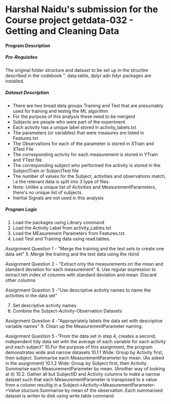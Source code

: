 # Harshal Naidu's submission for the Course project getdata-032 - Getting and Cleaning Data
#### Program Description 
##### Pre-Requisites
The original folder structure and dataset to be set up in the structire described in the codebook ".
data.table, dplyr adn tidyr packages are installed.


##### Dataset Description
- There are two broad data groups Training and Test that are presumably used for training and testng the ML algorithm
- For the purpose of this analysis these need to  be mergerd
- Subjects are people who were part of the experiment. 
- Each activity has a unique label stored in activity_labels.txt
- The parameters (or variables) that were measures are listed in Features.txt
- The Observations for each of the parameter is stored in XTrain and XTest File
- The corresponding activity for each measurement is stored in YTrain and YTest file
- The corresponding subject who performed the activity is stored in the SubjectTrain or SubjectTest file
- The number of values for the Subject, activities and observations match, i.e the relevant data is split into 3 type of files.
- Note: Unlike a unique list of Activities and MeasurementParameters, there's no unique list of subjects.
- Inertial Signals are not used in this analysis 


##### Program Logic
1. Load the packages using Library command
2. Load the Activity Label from activity_Lables.txt
3. Load the MEasurement Parameters from Features.txt
4. Load Test and Training data using read.tables.

Assignment Question 1 - "Merge the training and the test sets to create one data set"
5. Merge the training and the test data using the rbind 

Assignment Question 2 - "Extract only the measurements on the mean and standard deviation for each measurement"
6. Use regular expression to extract teh index of columns with standard deviation and mean. Discard other columns

Assignment Question 3 -"Use descriptive activity names to name the activities in the data set"

7. Set descriptive activity names
8. Combine the Subject-Activity-Observation Datasets

Assignment Question 4 -"Appropriately labels the data set with descriptive variable names"
9. Clean up the MeasurementParameter naming.

Assignment Question 5 -"From the data set in step 4, creates a second, independent tidy data set with the average of each variable for each activity and each subject"
10.For the purpose of this assignment, the program demonstrates wide and narrow datasets
10.1.1 Wide: Group by Activity first, then subject. Summarise each MeasurementParameter by mean. (As asked in the assignment)
10.1.2 Wide: Group by Subject first, then Activity. Summarise each MeasurementParameter by mean. (Another way of looking at it)
10.2. Gather all but SubjectID and Activity columns to make a narrow dataset such that each MeasurementParameter is transposed to a value from a column resultig in a Subject->Activity->MeasurementParameter->Value stucture.Summarise by mean of the observation.
Each summarised dataset is writen to disk using write.table command

